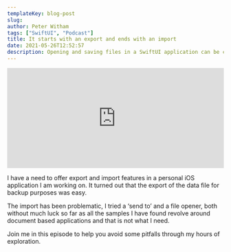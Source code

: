 ```yaml
---
templateKey: blog-post
slug: 
author: Peter Witham
tags: ["SwiftUI", "Podcast"]
title: It starts with an export and ends with an import
date: 2021-05-26T12:52:57
description: Opening and saving files in a SwiftUI application can be complicated. Here is my recent journey.
---
```


<iframe src="https://open.spotify.com/embed/episode/6ZvGobZkyorKuMNCYst2Ez" width="100%" height="232" frameborder="0" allowtransparency="true" allow="encrypted-media"></iframe>

I have a need to offer export and import features in a personal iOS application I am working on. It turned out that the export of the data file for backup purposes was easy.

The import has been problematic, I tried a ‘send to’ and a file opener, both without much luck so far as all the samples I have found revolve around document based applications and that is not what I need.

Join me in this episode to help you avoid some pitfalls through my hours of exploration.